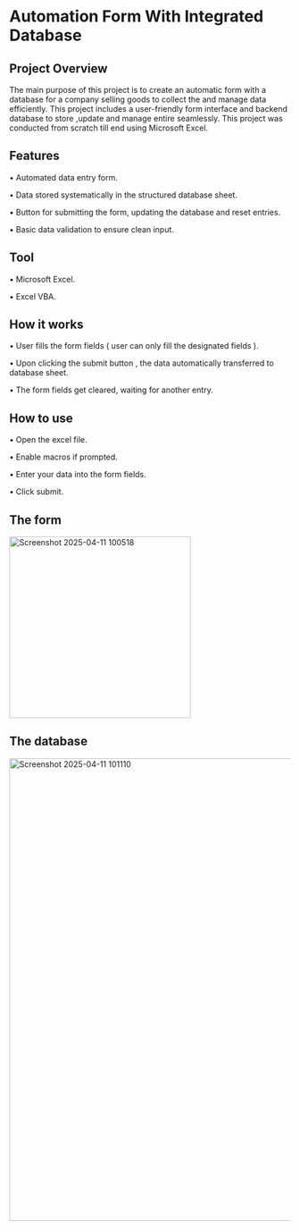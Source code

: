 # Automation Form With Integrated Database

## Project Overview
The main purpose of this project is to create  an automatic form with a database for a company selling goods to collect the and manage data efficiently. This project includes a user-friendly form interface and backend database to store ,update and manage entire seamlessly. This project was conducted from scratch till end using Microsoft Excel.

## Features 
•	Automated data entry form.

•	Data stored systematically in the structured database sheet.

•	Button for submitting the form, updating the database and reset entries.

•	Basic data validation to ensure clean input.

## Tool
•	Microsoft Excel.

•	Excel VBA.

## How it works
•	User fills the form fields ( user can only fill the designated fields ).

•	Upon clicking the submit button , the data automatically transferred to database sheet.

•	The form fields get cleared, waiting for another entry.

## How to use
•	Open the excel file.

•	Enable macros if prompted.

•	Enter your data into the form fields.

•	Click submit.

## The form
<img width="325" alt="Screenshot 2025-04-11 100518" src="https://github.com/user-attachments/assets/298c3992-1774-4b1c-b709-e4ff5f76ce58" />

## The database
<img width="828" alt="Screenshot 2025-04-11 101110" src="https://github.com/user-attachments/assets/fded94c0-b46e-41f2-85dc-0a96903bf8f1" />




